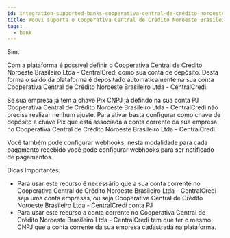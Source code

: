 ```yaml
---
id: integration-supported-banks-cooperativa-central-de-crédito-noroeste-brasileiro-ltda-centralcredi
title: Woovi suporta o Cooperativa Central de Crédito Noroeste Brasileiro Ltda - CentralCredi ?
tags:
  - bank
---
```


Sim.

Com a plataforma é possível definir o Cooperativa Central de Crédito Noroeste Brasileiro Ltda - CentralCredi como sua conta de depósito. Desta forma o saldo da plataforma é depositado automaticamente na sua conta Cooperativa Central de Crédito Noroeste Brasileiro Ltda - CentralCredi.

Se sua empresa já tem a chave Pix CNPJ já defindo na sua conta PJ Cooperativa Central de Crédito Noroeste Brasileiro Ltda - CentralCredi não precisa realizar nenhum ajuste. Para ativar basta configurar como chave de depósito a chave Pix que está associada a conta corrente da sua empresa no Cooperativa Central de Crédito Noroeste Brasileiro Ltda - CentralCredi.

Você também pode configurar webhooks, nesta modalidade para cada pagamento recebido você pode configurar webhooks para ser notificado de pagamentos.

Dicas Importantes:

- Para usar este recurso é necessário que a sua conta corrente no Cooperativa Central de Crédito Noroeste Brasileiro Ltda - CentralCredi seja uma conta empresas, ou seja Cooperativa Central de Crédito Noroeste Brasileiro Ltda - CentralCredi conta PJ
- Para usar este recurso a conta corrente no Cooperativa Central de Crédito Noroeste Brasileiro Ltda - CentralCredi tem que ter o mesmo CNPJ que a conta corrente da sua empresa cadastrada na plataforma.
